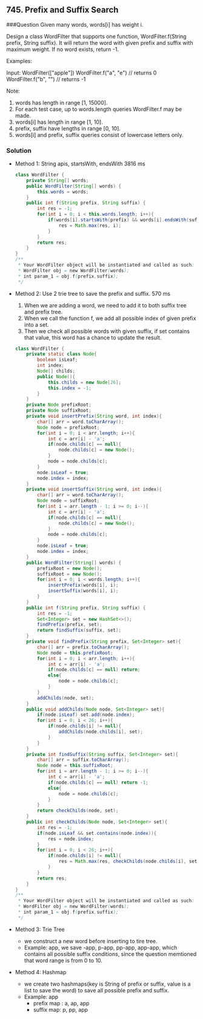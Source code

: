 ## 745. Prefix and Suffix Search

###Question
Given many words, words[i] has weight i.

Design a class WordFilter that supports one function, WordFilter.f(String prefix, String suffix). It will return the word with given prefix and suffix with maximum weight. If no word exists, return -1.

Examples:

Input:
WordFilter(["apple"])
WordFilter.f("a", "e") // returns 0
WordFilter.f("b", "") // returns -1

 

Note:
1. words has length in range [1, 15000].
2. For each test case, up to words.length queries WordFilter.f may be made.
3. words[i] has length in range [1, 10].
4. prefix, suffix have lengths in range [0, 10].
5. words[i] and prefix, suffix queries consist of lowercase letters only.



### Solution
* Method 1: String apis, startsWith, endsWith 	3816 ms
	```Java
	class WordFilter {
        private String[] words;
        public WordFilter(String[] words) {
            this.words = words;
        }
        public int f(String prefix, String suffix) {
            int res = -1;
            for(int i = 0; i < this.words.length; i++){
                if(words[i].startsWith(prefix) && words[i].endsWith(suffix)){
                    res = Math.max(res, i);
                }
            }
            return res;
        }
    }
    /**
     * Your WordFilter object will be instantiated and called as such:
     * WordFilter obj = new WordFilter(words);
     * int param_1 = obj.f(prefix,suffix);
     */
	```

* Method 2: Use 2 trie tree to save the prefix and suffix. 570 ms
    1. When we are adding a word, we need to add it to both suffix tree and prefix tree.
    2. When we call the function f, we add all possible index of given prefix into a set.
    3. Then we check all possible words with given suffix, if set contains that value, this word has a chance to update the result.
    ```Java
    class WordFilter {
        private static class Node{
            boolean isLeaf;
            int index;
            Node[] childs;
            public Node(){
                this.childs = new Node[26];
                this.index = -1;
            }
        }
        private Node prefixRoot;
        private Node suffixRoot;
        private void insertPrefix(String word, int index){
            char[] arr = word.toCharArray();
            Node node = prefixRoot;
            for(int i = 0; i < arr.length; i++){
                int c = arr[i] - 'a';
                if(node.childs[c] == null){
                    node.childs[c] = new Node();
                }
                node = node.childs[c];
            }
            node.isLeaf = true;
            node.index = index;
        }
        private void insertSuffix(String word, int index){
            char[] arr = word.toCharArray();
            Node node = suffixRoot;
            for(int i = arr.length - 1; i >= 0; i--){
                int c = arr[i] - 'a';
                if(node.childs[c] == null){
                    node.childs[c] = new Node();
                }
                node = node.childs[c];
            }
            node.isLeaf = true;
            node.index = index;
        }
        public WordFilter(String[] words) {
            prefixRoot = new Node();
            suffixRoot = new Node();
            for(int i = 0; i < words.length; i++){
                insertPrefix(words[i], i);
                insertSuffix(words[i], i);
            }
        }
        public int f(String prefix, String suffix) {
            int res = -1;
            Set<Integer> set = new HashSet<>();
            findPrefix(prefix, set);
            return findSuffix(suffix, set);
        }
        private void findPrefix(String prefix, Set<Integer> set){
            char[] arr = prefix.toCharArray();
            Node node = this.prefixRoot;
            for(int i = 0; i < arr.length; i++){
                int c = arr[i] - 'a';
                if(node.childs[c] == null) return;
                else{
                    node = node.childs[c];
                }
            }
            addChilds(node, set);
        }
        public void addChilds(Node node, Set<Integer> set){
            if(node.isLeaf) set.add(node.index);
            for(int i = 0; i < 26; i++){
                if(node.childs[i] != null){
                    addChilds(node.childs[i], set);
                }
            }
        }
        private int findSuffix(String suffix, Set<Integer> set){
            char[] arr = suffix.toCharArray();
            Node node = this.suffixRoot;
            for(int i = arr.length - 1; i >= 0; i--){
                int c = arr[i] - 'a';
                if(node.childs[c] == null) return -1;
                else{
                    node = node.childs[c];
                }
            }
            return checkChilds(node, set);
        }
        public int checkChilds(Node node, Set<Integer> set){
            int res = -1;
            if(node.isLeaf && set.contains(node.index)){
                res = node.index;
            }
            for(int i = 0; i < 26; i++){
                if(node.childs[i] != null){
                    res = Math.max(res, checkChilds(node.childs[i], set));
                }
            }
            return res;
        }
    }
    /**
     * Your WordFilter object will be instantiated and called as such:
     * WordFilter obj = new WordFilter(words);
     * int param_1 = obj.f(prefix,suffix);
     */
    ```
 
 * Method 3: Trie Tree
    * we construct a new word before inserting to tire tree.
    * Example: app, we save -app, p-app, pp-app, app-app, which contains all possible suffix conditions, since the question memtioned that word range is from 0 to 10.

* Method 4: Hashmap
    * we create two hashmaps(key is String of prefix or suffix, value is a list to save the word) to save all possible prefix and suffix.
    * Example: app
        * prefix map : a, ap, app
        * suffix map: p, pp, app
